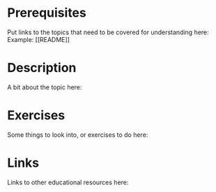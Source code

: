 # Prerequisites
Put links to the topics that need to be covered for understanding here:
Example:
[[README]]

# Description
A bit about the topic here:

# Exercises
Some things to look into, or exercises to do here:

# Links
Links to other educational resources here:
